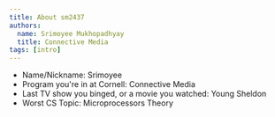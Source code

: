 ```yaml
---
title: About sm2437
authors:
  name: Srimoyee Mukhopadhyay
  title: Connective Media
tags: [intro]
---
```


- Name/Nickname: Srimoyee
- Program you're in at Cornell: Connective Media
- Last TV show you binged, or a movie you watched: Young Sheldon
- Worst CS Topic: Microprocessors Theory
